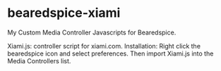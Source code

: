 # bearedspice-xiami

My Custom Media Controller Javascripts for Bearedspice.

Xiami.js: controller script for xiami.com. 
Installation: Right click the bearedspice icon and select preferences. Then import Xiami.js into the Media Controllers list.
